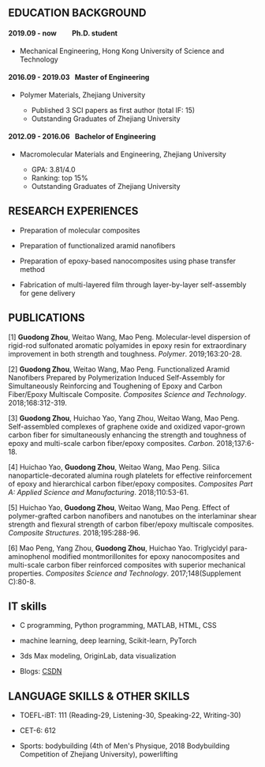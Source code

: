 ## EDUCATION BACKGROUND

#### 2019.09 - now &ensp;&ensp;&ensp;&ensp;Ph.D. student

* Mechanical Engineering, Hong Kong University of Science and Technology

#### 2016.09 - 2019.03 &ensp;Master of Engineering

* Polymer Materials, Zhejiang University

  * Published 3 SCI papers as first author (total IF: 15)
  *	Outstanding Graduates of Zhejiang University

#### 2012.09 - 2016.06 &ensp;Bachelor of Engineering

* Macromolecular Materials and Engineering, Zhejiang University

  *	GPA: 3.81/4.0
  * Ranking: top 15%
  *	Outstanding Graduates of Zhejiang University

## RESEARCH EXPERIENCES

* Preparation of molecular composites

*	Preparation of functionalized aramid nanofibers

*	Preparation of epoxy-based nanocomposites using phase transfer method

*	Fabrication of multi-layered film through layer-by-layer self-assembly for gene delivery

## PUBLICATIONS

[1] <b>Guodong Zhou</b>, Weitao Wang, Mao Peng. Molecular-level dispersion of rigid-rod sulfonated aromatic polyamides in epoxy resin for extraordinary improvement in both strength and toughness. *Polymer*. 2019;163:20-28.

[2] <b>Guodong Zhou</b>, Weitao Wang, Mao Peng. Functionalized Aramid Nanofibers Prepared by Polymerization Induced Self-Assembly for Simultaneously Reinforcing and Toughening of Epoxy and Carbon Fiber/Epoxy Multiscale Composite. *Composites Science and Technology*. 2018;168:312-319.

[3] <b>Guodong Zhou</b>, Huichao Yao, Yang Zhou, Weitao Wang, Mao Peng. Self-assembled complexes of graphene oxide and oxidized vapor-grown carbon fiber for simultaneously enhancing the strength and toughness of epoxy and multi-scale carbon fiber/epoxy composites. *Carbon*. 2018;137:6-18.

[4] Huichao Yao, <b>Guodong Zhou</b>, Weitao Wang, Mao Peng. Silica nanoparticle-decorated alumina rough platelets for effective reinforcement of epoxy and hierarchical carbon fiber/epoxy composites. *Composites Part A: Applied Science and Manufacturing*. 2018;110:53-61.

[5] Huichao Yao, <b>Guodong Zhou</b>, Weitao Wang, Mao Peng. Effect of polymer-grafted carbon nanofibers and nanotubes on the interlaminar shear strength and flexural strength of carbon fiber/epoxy multiscale composites. *Composite Structures*. 2018;195:288-96.

[6] Mao Peng, Yang Zhou, <b>Guodong Zhou</b>, Huichao Yao. Triglycidyl para-aminophenol modified montmorillonites for epoxy nanocomposites and multi-scale carbon fiber reinforced composites with superior mechanical properties. *Composites Science and Technology*. 2017;148(Supplement C):80-8.

## IT skills

* C programming, Python programming, MATLAB, HTML, CSS

* machine learning, deep learning, Scikit-learn, PyTorch

* 3ds Max modeling, OriginLab, data visualization

* Blogs: <a href='https://blog.csdn.net/weixin_43957391'>CSDN</a>

## LANGUAGE SKILLS & OTHER SKILLS

* TOEFL-iBT: 111 (Reading-29, Listening-30, Speaking-22, Writing-30)

* CET-6: 612

* Sports: bodybuilding (4th of Men's Physique, 2018 Bodybuilding Competition of Zhejiang University), powerlifting
